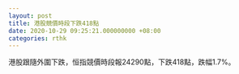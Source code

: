 ```yaml
---
layout: post
title: 港股競價時段下跌418點
date: 2020-10-29 09:25:21.000000000 +08:00
categories: rthk
---
```


港股跟隨外圍下跌，恒指競價時段報24290點，下跌418點，跌幅1.7%。
